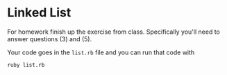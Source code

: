 Linked List
===========

For homework finish up the exercise from class. Specifically you'll
need to answer questions (3) and (5).

Your code goes in the `list.rb` file and you can run that code with

```sh
ruby list.rb
```
